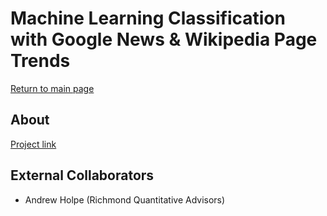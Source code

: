 # Machine Learning Classification with Google News & Wikipedia Page Trends

[Return to main page](index.md)

## About
[Project link](https://github.com/Juanjo-Capital/jjcap/tree/master/strategies/google-wiki-ml)

## External Collaborators
- Andrew Holpe (Richmond Quantitative Advisors)